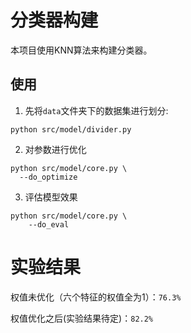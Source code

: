 # 分类器构建

本项目使用KNN算法来构建分类器。

## 使用

1. 先将`data`文件夹下的数据集进行划分:

```shell script
python src/model/divider.py
```

2. 对参数进行优化

```shell script
python src/model/core.py \
  --do_optimize
```

3. 评估模型效果

```shell script
python src/model/core.py \
    --do_eval
```

# 实验结果

权值未优化（六个特征的权值全为1）：`76.3%`

权值优化之后(实验结果待定)：`82.2%`
